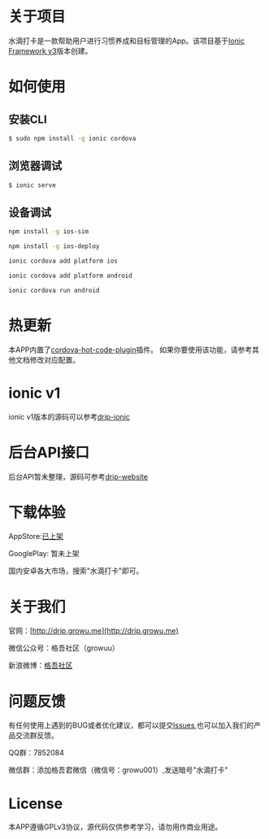 # 关于项目

水滴打卡是一款帮助用户进行习惯养成和目标管理的App。该项目基于[Ionic Framework v3](http://ionicframework.com/)版本创建。

# 如何使用

## 安装CLI

```bash
$ sudo npm install -g ionic cordova
```
## 浏览器调试

```bash
$ ionic serve
```

## 设备调试

```bash
npm install -g ios-sim
```

```bash
npm install -g ios-deploy
```

```bash
ionic cordova add platform ios
```

```bash
ionic cordova add platform android
```

```bash
ionic cordova run android
```

# 热更新

本APP内置了[cordova-hot-code-plugin](https://github.com/nordnet/cordova-hot-code-push)插件。
如果你要使用该功能，请参考其他文档修改对应配置。

# ionic v1

ionic v1版本的源码可以参考[drip-ionic](https://github.com/growu/drip-ionic)

# 后台API接口

后台API暂未整理，源码可参考[drip-website](https://github.com/growu/drip-website)

# 下载体验

 AppStore:[已上架](https://itunes.apple.com/cn/app/id1255579223)

 GooglePlay: 暂未上架

 国内安卓各大市场，搜索"水滴打卡"即可。

# 关于我们

官网：[http://drip.growu.me](http://drip.growu.me)

微信公众号：格吾社区（growuu）

新浪微博：[格吾社区](http://weibo.com/growu)

# 问题反馈

有任何使用上遇到的BUG或者优化建议，都可以提交[Issues](https://github.com/growu/drip-ionic3/issues),也可以加入我们的产品交流群反馈。

QQ群：7852084

微信群：添加格吾君微信（微信号：growu001）,发送暗号"水滴打卡"

# License

本APP遵循GPLv3协议，源代码仅供参考学习，请勿用作商业用途。




